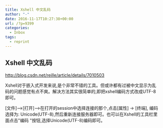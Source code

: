 ```yaml
---
title: Xshell 中文乱码
author: "-"
date: 2016-11-17T10:27:38+00:00
url: /?p=9399
categories:
  - Inbox
tags:
  - reprint
---
```

## Xshell 中文乱码
http://blog.csdn.net/reille/article/details/7010503

Xshell对于嵌入式开发来说,是个非常不错的工具。但或许都有过被中文显示为乱码的问题感觉有点不爽。解决方法其实很简单的,即把xshell编码方式改成UTF-8即可。

[文件]–>[打开]–>在打开的session中选择连接的那个,点击[属性] -> [终端], 编码选择为: Unicode(UTF-8),然后重新连接服务器即可。也可以在Xshell的工具栏里面点击"编码 "按钮,选择Unicode(UTF-8)编码即可。